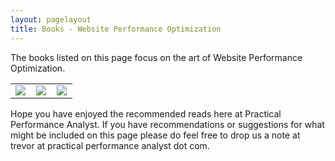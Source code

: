 ```yaml
---
layout: pagelayout
title: Books - Website Performance Optimization
---
```


The books listed on this page focus on the art of Website Performance Optimization. 

<table>
<tr>
<td>
<a target="_blank"  href="https://www.amazon.com/gp/product/0596515081/ref=as_li_tl?ie=UTF8&camp=1789&creative=9325&creativeASIN=0596515081&linkCode=as2&tag=practperfoana-20&linkId=742cce96f187ba0eb9fb9eeaf54e0206"><img border="0" src="//ws-na.amazon-adsystem.com/widgets/q?_encoding=UTF8&MarketPlace=US&ASIN=0596515081&ServiceVersion=20070822&ID=AsinImage&WS=1&Format=_SL250_&tag=practperfoana-20" ></a><img src="//ir-na.amazon-adsystem.com/e/ir?t=practperfoana-20&l=am2&o=1&a=0596515081" width="1" height="1" border="0" alt="" style="border:none !important; margin:0px !important;" />
</td>
<td>
<a target="_blank"  href="https://www.amazon.com/gp/product/0596522304/ref=as_li_tl?ie=UTF8&camp=1789&creative=9325&creativeASIN=0596522304&linkCode=as2&tag=practperfoana-20&linkId=692bf441ba5104e567094ef5a8e76151"><img border="0" src="//ws-na.amazon-adsystem.com/widgets/q?_encoding=UTF8&MarketPlace=US&ASIN=0596522304&ServiceVersion=20070822&ID=AsinImage&WS=1&Format=_SL250_&tag=practperfoana-20" ></a><img src="//ir-na.amazon-adsystem.com/e/ir?t=practperfoana-20&l=am2&o=1&a=0596522304" width="1" height="1" border="0" alt="" style="border:none !important; margin:0px !important;" />
</td>
<td>
<a target="_blank"  href="https://www.amazon.com/gp/product/0596529309/ref=as_li_tl?ie=UTF8&camp=1789&creative=9325&creativeASIN=0596529309&linkCode=as2&tag=practperfoana-20&linkId=71e8244e0e78156b130a7321a671695d"><img border="0" src="//ws-na.amazon-adsystem.com/widgets/q?_encoding=UTF8&MarketPlace=US&ASIN=0596529309&ServiceVersion=20070822&ID=AsinImage&WS=1&Format=_SL250_&tag=practperfoana-20" ></a><img src="//ir-na.amazon-adsystem.com/e/ir?t=practperfoana-20&l=am2&o=1&a=0596529309" width="1" height="1" border="0" alt="" style="border:none !important; margin:0px !important;" />
</td>
</tr>


</table>


Hope you have enjoyed the recommended reads here at Practical Performance Analyst. If you have recommendations or suggestions for what might be included on this page please do feel free to drop us a note at trevor at practical performance analyst dot com.
